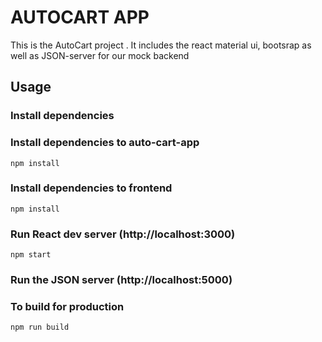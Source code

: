 # AUTOCART APP

This is the AutoCart project . It includes the react material ui, bootsrap as well as JSON-server for our mock backend

## Usage

### Install dependencies

### Install dependencies to auto-cart-app 
```
npm install
```
### Install dependencies to  frontend
```
npm install 
```
### Run React dev server (http://localhost:3000)

```
npm start
```

### Run the JSON server (http://localhost:5000)


### To build for production

```
npm run build
```
